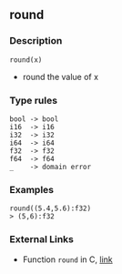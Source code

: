 ## round

### Description

`round(x)`

- round the value of x

### Type rules

```no-highlight
bool -> bool
i16  -> i16
i32  -> i32
i64  -> i64
f32  -> f32
f64  -> f64
_    -> domain error
```

### Examples

```no-highlight
round((5.4,5.6):f32)
> (5,6):f32
```

### External Links

- Function `round` in C, [link](http://www.cplusplus.com/reference/cmath/round/)
